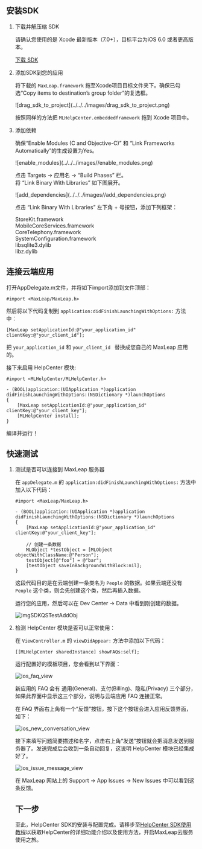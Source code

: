 
## 安装SDK

1. 下载并解压缩 SDK

	请确认您使用的是 Xcode 最新版本（7.0+），目标平台为iOS 6.0 或者更高版本。

	<a class="download-sdk" href="ML_DOCS_LINK_PLACEHOLDER_SDK_HELPCENTER_DOWNLOAD_IOS">下载 SDK</a>

2. 添加SDK到您的应用

	将下载的 `MaxLeap.framework` 拖至Xcode项目目标文件夹下。确保已勾选“Copy items to destination’s group folder”的复选框。
	
	<p class="image-wrapper">
	![drag_sdk_to_project](../../../images/drag_sdk_to_project.png)

	按照同样的方法把 `MLHelpCenter.embeddedframework` 拖到 Xcode 项目中。

3. 添加依赖

	确保“Enable Modules (C and Objective-C)” 和 “Link Frameworks Automatically”的生成设置为Yes。
    
    <p class="image-wrapper">
    ![enable_modules](../../../images//enable_modules.png)

	点击 Targets → 应用名 → “Build Phases” 栏。</br>
	将 “Link Binary With Libraries” 如下图展开。
	
	<p class="image-wrapper">
	![add_dependencies](../../../images//add_dependencies.png)
    
	点击 “Link Binary With Libraries” 左下角 + 号按钮，添加下列框架：
	
	StoreKit.framework</br>
	MobileCoreServices.framework</br>
	CoreTelephony.framework</br>
	SystemConfiguration.framework</br>
	libsqlite3.dylib</br>
	libz.dylib</br>

## 连接云端应用

打开AppDelegate.m文件，并将如下import添加到文件顶部：

```objc
#import <MaxLeap/MaxLeap.h>
```

然后将以下代码复制到 `application:didFinishLaunchingWithOptions:` 方法中：

```objc
[MaxLeap setApplicationId:@"your_application_id" clientKey:@"your_client_id"];
```

把 `your_application_id` 和 `your_client_id ` 替换成您自己的 MaxLeap 应用的。

接下来启用 HelpCenter 模块:

```
#import <MLHelpCenter/MLHelpCenter.h>

- (BOOL)application:(UIApplication *)application didFinishLaunchingWithOptions:(NSDictionary *)launchOptions
{
	[MaxLeap setApplicationId:@"your_application_id" clientKey:@"your_client_key"];
	[MLHelpCenter install];
}
```

编译并运行！

## 快速测试

1. 测试是否可以连接到 MaxLeap 服务器

	在 `appDelegate.m` 的 `application:didFinishLaunchingWithOptions:` 方法中加入以下代码：


	```objc
	#import <MaxLeap/MaxLeap.h>

	- (BOOL)application:(UIApplication *)application didFinishLaunchingWithOptions:(NSDictionary *)launchOptions
	{
		[MaxLeap setApplicationId:@"your_application_id" clientKey:@"your_client_key"];

		// 创建一条数据
		MLObject *testObject = [MLObject objectWithClassName:@"Person"];
		testObject[@"foo"] = @"bar";
		[testObject saveInBackgroundWithBlock:nil];
	}
	```

	这段代码目的是在云端创建一条类名为 `People` 的数据。如果云端还没有 `People` 这个类，则会先创建这个类，然后再插入数据。

	运行您的应用，然后可以在 Dev Center -> Data 中看到刚创建的数据。

	![imgSDKQSTestAddObj](../../../images/imgSDKQSTestAddObj.png)

2. 检测 HelpCenter 模块是否可以正常使用：
	
	在 `ViewController.m` 的 `viewDidAppear:` 方法中添加以下代码：
	
	```
	[[MLHelpCenter sharedInstance] showFAQs:self];
	```
	
	运行配置好的模板项目，您会看到以下界面：
	
	![ios_faq_view](../../../images/ios_faq_view.png)
	
	新应用的 FAQ 会有 通用(General)、支付(Billing)、隐私(Privacy) 三个部分，如果此界面中显示这三个部分，说明与云端应用 FAQ 连接正常。
	
	在 FAQ 界面右上角有一个“反馈”按钮，按下这个按钮会进入应用反馈界面，如下：
	
	![ios_new_conversation_view](../../../images/ios_new_conversation_view.png)
	
	接下来填写问题简要描述和名字，点击右上角“发送”按钮就会把消息发送到服务器了。发送完成后会收到一条自动回复，这说明 HelpCenter 模块已经集成好了。
	
	![ios_issue_message_view](../../../images/ios_issue_message_view.png)
	
	在 MaxLeap 网站上的 Support -> App Issues -> New Issues 中可以看到这条反馈。

	## 下一步

    至此，HelpCenter SDK的安装与配置完成。请移步至[HelpCenter SDK使用教程](ML_DOCS_GUIDE_LINK_PLACEHOLDER_IOS#SUPPORT_ZH)以获取HelpCenter的详细功能介绍以及使用方法，开启MaxLeap云服务使用之旅。